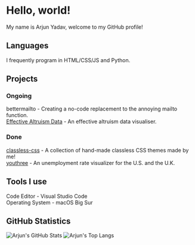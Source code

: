 # Hello, world!
My name is Arjun Yadav, welcome to my GitHub profile!

## Languages
I frequently program in HTML/CSS/JS and Python.

## Projects
### Ongoing
bettermailto - Creating a no-code replacement to the annoying mailto function.  
[Effective Altruism Data](https://github.com/hamishhuggard/ea_data_viz) - An effective altruism data visualiser.  

### Done
[classless-css](https://github.com/y-arjun-y/classless-css) - A collection of hand-made classless CSS themes made by me!  
[youthree](https://github.com/y-arjun-y/youthree) - An unemployment rate visualizer for the U.S. and the U.K. 

## Tools I use
Code Editor - Visual Studio Code  
Operating System - macOS Big Sur

## GitHub Statistics
![Arjun's GitHub Stats](https://github-readme-stats.vercel.app/api?username=y-arjun-y&count_private=true&theme=default)
![Arjun's Top Langs](https://github-readme-stats.vercel.app/api/top-langs/?username=y-arjun-y)
